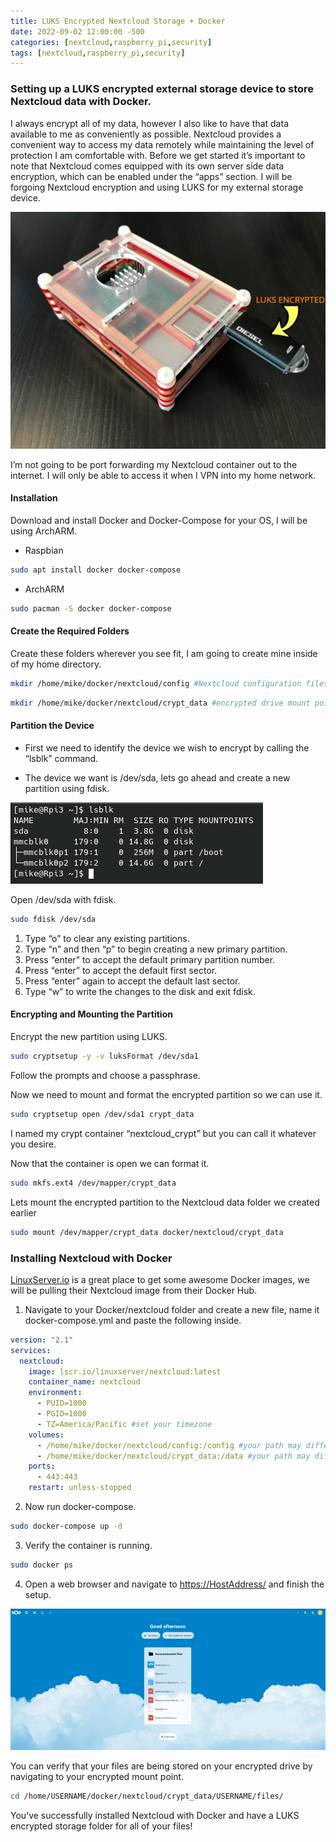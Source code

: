 ```yaml
---
title: LUKS Encrypted Nextcloud Storage + Docker
date: 2022-09-02 12:00:00 -500
categories: [nextcloud,raspberry_pi,security]
tags: [nextcloud,raspberry_pi,security]
---
```


### Setting up a LUKS encrypted external storage device to store Nextcloud data with Docker.

I always encrypt all of my data, however I also like to have that data available to me as conveniently as possible. Nextcloud provides a convenient way to access my data remotely while maintaining the level of protection I am comfortable with. Before we get started it’s important to note that Nextcloud comes equipped with its own server side data encryption, which can be enabled under the “apps” section. I will be forgoing Nextcloud encryption and using LUKS for my external storage device.

![luks_stick](/assets/nextcloudluks/LUKS_STICK.webp)

I’m not going to be port forwarding my Nextcloud container out to the internet. I will only be able to access it when I VPN into my home network.

#### Installation

Download and install Docker and Docker-Compose for your OS, I will be using ArchARM.

* Raspbian

```bash
sudo apt install docker docker-compose
```

* ArchARM

```bash
sudo pacman -S docker docker-compose
```

#### Create the Required Folders

Create these folders wherever you see fit, I am going to create mine inside of my home directory.
```bash
mkdir /home/mike/docker/nextcloud/config #Nextcloud configuration files will be stored here
```

```bash
mkdir /home/mike/docker/nextcloud/crypt_data #encrypted drive mount point
```
#### Partition the Device

* First we need to identify the device we wish to encrypt by calling the “lsblk” command.

* The device we want is /dev/sda, lets go ahead and create a new partition using fdisk.

![lsblk](/assets/nextcloudluks/lsblk.webp)

Open /dev/sda with fdisk.

```bash
sudo fdisk /dev/sda
```

1. Type “o” to clear any existing partitions.
2. Type “n” and then “p” to begin creating a new primary partition.
3. Press “enter” to accept the default primary partition number.
4. Press “enter” to accept the default first sector.
5. Press “enter” again to accept the default last sector.
6. Type “w” to write the changes to the disk and exit fdisk.

#### Encrypting and Mounting the Partition

Encrypt the new partition using LUKS.

```bash
sudo cryptsetup -y -v luksFormat /dev/sda1
```

Follow the prompts and choose a passphrase.

Now we need to mount and format the encrypted partition so we can use it.

```bash
sudo cryptsetup open /dev/sda1 crypt_data
```

I named my crypt container “nextcloud_crypt” but you can call it whatever you desire.

Now that the container is open we can format it.

```bash
sudo mkfs.ext4 /dev/mapper/crypt_data
```

Lets mount the encrypted partition to the Nextcloud data folder we created earlier

```bash
sudo mount /dev/mapper/crypt_data docker/nextcloud/crypt_data
```

### Installing Nextcloud with Docker

[LinuxServer.io](https://www.linuxserver.io/) is a great place to get some awesome Docker images, we will be pulling their Nextcloud image from their Docker Hub.

1. Navigate to your Docker/nextcloud folder and create a new file, name it docker-compose.yml and paste the following inside.

```yml
version: "2.1"
services:
  nextcloud:
    image: lscr.io/linuxserver/nextcloud:latest
    container_name: nextcloud
    environment:
      - PUID=1000
      - PGID=1000
      - TZ=America/Pacific #set your timezone
    volumes:
      - /home/mike/docker/nextcloud/config:/config #your path may differ
      - /home/mike/docker/nextcloud/crypt_data:/data #your path may differ
    ports:
      - 443:443
    restart: unless-stopped
```

2. Now run docker-compose.

```bash
sudo docker-compose up -d
```

3. Verify the container is running.

```bash
sudo docker ps
```

4. Open a web browser and navigate to [https://HostAddress/](https://127.0.0.1) and finish the setup.

![nextcloud_dash](/assets/nextcloudluks/nextcloud_dash.webp)

You can verify that your files are being stored on your encrypted drive by navigating to your encrypted mount point.

```bash
cd /home/USERNAME/docker/nextcloud/crypt_data/USERNAME/files/
```

You’ve successfully installed Nextcloud with Docker and have a LUKS encrypted storage folder for all of your files!